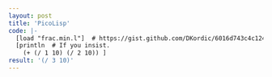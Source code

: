 ```yaml
---
layout: post
title: 'PicoLisp'
code: |-
  [load "frac.min.l"]  # https://gist.github.com/DKordic/6016d743c4c124a1c04fc12accf7ef17
  [println  # If you insist.  
    (+ (/ 1 10) (/ 2 10)) ]
result: '(/ 3 10)'
---
```

